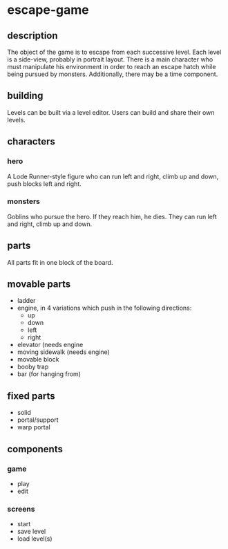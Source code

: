# escape-game

## description
The object of the game is to escape from each successive level. Each level is a side-view, probably in portrait layout. There is a main character who must manipulate his environment in order to reach an escape hatch while being pursued by monsters. Additionally, there may be a time component.

## building
Levels can be built via a level editor. Users can build and share their own levels.

## characters

### hero
A Lode Runner-style figure who can run left and right, climb up and down, push blocks left and right.

### monsters
Goblins who pursue the hero. If they reach him, he dies. They can run left and right, climb up and down.

## parts

All parts fit in one block of the board.

## movable parts
- ladder
- engine, in 4 variations which push in the following directions:
  * up
  * down
  * left
  * right
- elevator (needs engine
- moving sidewalk (needs engine)
- movable block
- booby trap
- bar (for hanging from)

## fixed parts
- solid
- portal/support
- warp portal

## components

### game
- play
- edit

### screens
- start
- save level
- load level(s)

